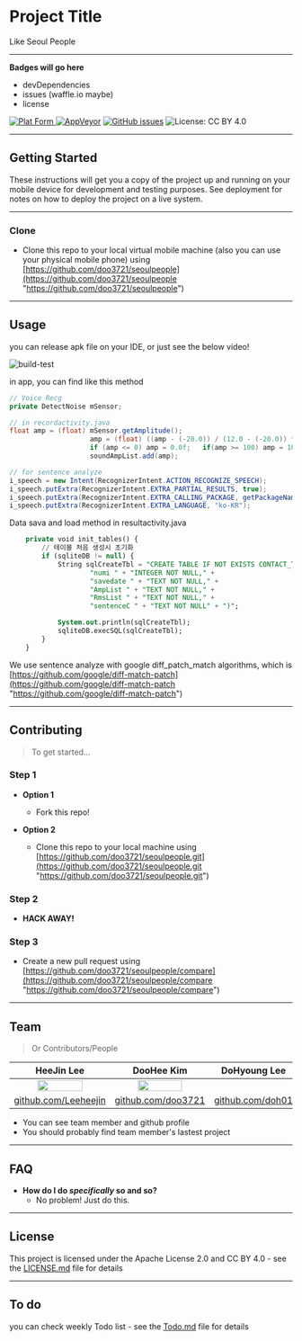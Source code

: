 # Project Title

Like Seoul People

---


**Badges will go here**

- devDependencies
- issues (waffle.io maybe)
- license

[![Plat Form](https://img.shields.io/badge/Platform-Android-lightgrey.svg)
![AppVeyor](https://img.shields.io/appveyor/ci/:user/:repo.svg)](https://github.com/doo3721/seoulpeople)
[![GitHub issues](https://img.shields.io/github/issues/doo3721/seoulpeople.svg)](https://github.com/doo3721/seoulpeople)
![License: CC BY 4.0](https://img.shields.io/badge/license-CC%20BY%204.0%20%2F%20Apache--2.0-blue.svg)

---


## Getting Started

These instructions will get you a copy of the project up and running on your mobile device for development and testing purposes. See deployment for notes on how to deploy the project on a live system.

---


### Clone

- Clone this repo to your local virtual mobile machine (also you can use your physical mobile phone) using [https://github.com/doo3721/seoulpeople](https://github.com/doo3721/seoulpeople "https://github.com/doo3721/seoulpeople")

---


## Usage

you can release apk file on your IDE, or just see the below video!

![build-test](https://media.giphy.com/media/5WkBtuHtdHE30mLSXt/giphy.gif)

in app, you can find like this method

```java
// Voice Recg
private DetectNoise mSensor;

// in recordactivity.java
float amp = (float) mSensor.getAmplitude();
                    amp = (float) ((amp - (-20.0)) / (12.0 - (-20.0)) * 100.0);
                    if (amp <= 0) amp = 0.0f;   if(amp >= 100) amp = 100.0f;
                    soundAmpList.add(amp);

// for sentence analyze
i_speech = new Intent(RecognizerIntent.ACTION_RECOGNIZE_SPEECH);
i_speech.putExtra(RecognizerIntent.EXTRA_PARTIAL_RESULTS, true);
i_speech.putExtra(RecognizerIntent.EXTRA_CALLING_PACKAGE, getPackageName());
i_speech.putExtra(RecognizerIntent.EXTRA_LANGUAGE, "ko-KR");
```

Data sava and load method in resultactivity.java
```sql
    private void init_tables() {
        // 테이블 처음 생성시 초기화
        if (sqliteDB != null) {
            String sqlCreateTbl = "CREATE TABLE IF NOT EXISTS CONTACT_T (" +
                    "numi " + "INTEGER NOT NULL," +
                    "savedate " + "TEXT NOT NULL," +
                    "AmpList " + "TEXT NOT NULL," +
                    "RmsList " + "TEXT NOT NULL," +
                    "sentenceC " + "TEXT NOT NULL" + ")";

            System.out.println(sqlCreateTbl);
            sqliteDB.execSQL(sqlCreateTbl);
        }
    }
```

We use sentence analyze with google diff_patch_match algorithms, which is
[https://github.com/google/diff-match-patch](https://github.com/google/diff-match-patch "https://github.com/google/diff-match-patch")

---


## Contributing

> To get started...

### Step 1

- **Option 1**
    - Fork this repo!

- **Option 2**
    - Clone this repo to your local machine using [https://github.com/doo3721/seoulpeople.git](https://github.com/doo3721/seoulpeople.git "https://github.com/doo3721/seoulpeople.git")

### Step 2

- **HACK AWAY!**

### Step 3

- Create a new pull request using [https://github.com/doo3721/seoulpeople/compare](https://github.com/doo3721/seoulpeople/compare "https://github.com/doo3721/seoulpeople/compare")

---


## Team

> Or Contributors/People

| HeeJin Lee | DooHee Kim | DoHyoung Lee | Sunghun Bak |
| :---: |:---:| :---:| :---: |
| <img src="https://avatars1.githubusercontent.com/u/9789023?s=460&v=4" width="70%"></img>    | <img src="https://avatars3.githubusercontent.com/u/34649424?s=400&v=4" width="70%"></img> |   |  <img src="https://avatars3.githubusercontent.com/u/34119627?s=400&v=4" width="100%"></img> |
| [github.com/Leeheejin](https://github.com/Leeheejin "https://github.com/Leeheejin") | [github.com/doo3721](https://github.com/doo3721 "https://github.com/doo3721") | [github.com/doh01](https://github.com/doh01 "https://github.com/doh01") | [github.com/sg03142](https://github.com/sg03142 "https://github.com/sg03142") |

- You can see team member and github profile
- You should probably find team member's lastest project

---


## FAQ

- **How do I do *specifically* so and so?**
    - No problem! Just do this.

---


## License

This project is licensed under the Apache License 2.0 and CC BY 4.0 - see the [LICENSE.md](LICENSE.md) file for details

---

## To do

you can check weekly Todo list - see the [Todo.md](Todo.md "Todo.md") file for details
